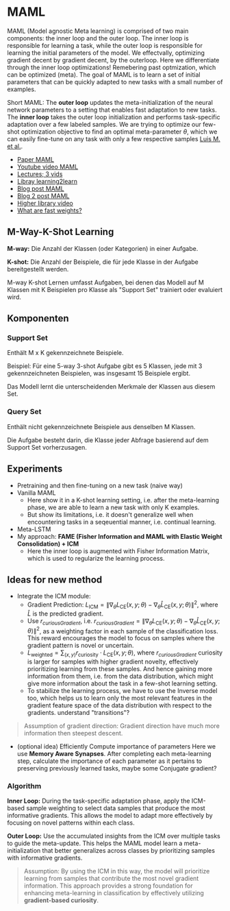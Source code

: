 # MAML

MAML (Model agnostic Meta learning) is comprised of two main components: the inner loop and the outer loop. The inner loop is responsible for learning a task, while the outer loop is responsible for learning the initial parameters of the model. We effectvally, optimizing gradient decent by gradient decent, by the outerloop. Here we differentiate through the inner loop optimizations! Remebering past optmization, which can be optimized (meta). The goal of MAML is to learn a set of initial parameters that can be quickly adapted to new tasks with a small number of examples. 

Short MAML: The **outer loop** updates the meta-initialization of the neural network parameters to a setting that enables fast adaptation to new tasks. The **inner loop** takes the outer loop initialization and performs task-specific adaptation over a few labeled samples. We are trying to optimize our few-shot optimization objective to find an optimal meta-parameter $\theta$, which we can easily fine-tune on any task with only a few respective samples [Luis M. et al.](https://interactive-maml.github.io/maml.html#start).

- [Paper MAML](https://arxiv.org/abs/1703.03400)
- [Youtube video MAML](https://www.youtube.com/watch?v=ItPEBdD6VMk)
- [Lectures; 3 vids](https://www.youtube.com/watch?v=h7qyQeXKxZE&list=PL_iWQOsE6TfVmKkQHucjPAoRtIJYt8a5A&index=64)
- [Libray learning2learn](https://github.com/learnables/learn2learn?tab=readme-ov-file)
- [Blog post MAML](https://interactive-maml.github.io/maml.html)
- [Blog 2 post MAML](https://lilianweng.github.io/lil-log/2018/11/30/meta-learning.html)
- [Higher library video](https://www.youtube.com/watch?v=9XqP7zhYbMQ&t=62s)
- [What are fast weights?](https://syncedreview.com/2017/02/08/geoffrey-hinton-using-fast-weights-to-store-temporary-memories/)

## M-Way-K-Shot Learning

**M-way:** Die Anzahl der Klassen (oder Kategorien) in einer Aufgabe.

**K-shot:** Die Anzahl der Beispiele, die für jede Klasse in der Aufgabe bereitgestellt werden.

M-way K-shot Lernen umfasst Aufgaben, bei denen das Modell auf M Klassen mit K Beispielen pro Klasse als "Support Set" trainiert oder evaluiert wird.

## Komponenten

### Support Set

Enthält 
M x K gekennzeichnete Beispiele.

Beispiel: Für eine 5-way 3-shot Aufgabe gibt es 5 Klassen, jede mit 3 gekennzeichneten Beispielen, was insgesamt 15 Beispiele ergibt.

Das Modell lernt die unterscheidenden Merkmale der Klassen aus diesem Set.

### Query Set

Enthält nicht gekennzeichnete Beispiele aus denselben M Klassen.

Die Aufgabe besteht darin, die Klasse jeder Abfrage basierend auf dem Support Set vorherzusagen.

## Experiments

- Pretraining and then fine-tuning on a new task (naive way)
- Vanilla MAML
  - Here show it in a K-shot learning setting, i.e. after the meta-learning phase, we are able to learn a new task with only K examples.
  - But show its limitations, i.e. it doesn't generalize well when encountering tasks in a seqeuential manner, i.e. continual learning.
- Meta-LSTM
- My approach: **FAME (Fisher Information and MAML with Elastic Weight Consolidation) + ICM**
  - Here the inner loop is augmented with Fisher Information Matrix, which is used to regularize the learning process.

## Ideas for new method

+ Integrate the ICM module:
  - Gradient Prediction: $L_{\text{ICM}} = \left\| \nabla_{\theta} L_{\text{CE}} (x, y; \theta) - \nabla_{\theta} \hat{L}_{\text{CE}} (x, y; \theta) \right\|^2$, where $\hat{L}$ is the predicted gradient.
  - Use $r_{curiousGradient}$, i.e. $r_{curiousGradient}= \left\| \nabla_{\theta} L_{\text{CE}} (x, y; \theta) - \nabla_{\theta} \hat{L}_{\text{CE}} (x, y; \theta) \right\|^2$, as a weighting factor in each sample of the classification loss. This reward encourages the model to focus on samples where the gradient pattern is novel or uncertain.
  - $L_{\text{weighted}} = \sum_{(x,y)} r_{\text{curiosity}} \cdot L_{\text{CE}} (x, y; \theta)$, where $r_{curiousGradient}$ curiosity is larger for samples with higher gradient novelty, effectively prioritizing learning from these samples. And hence gaining more information from them, i.e. from the data distribution, which might give more information about the task in a few-shot learning setting.
  - To stabilize the learning process, we have to use the Inverse model too, which helps us to learn only the most relevant features in the gradient feature space of the data distribution with respect to the gradients. understand "transitions"?

> Assumption of gradient direction:
> Gradient direction have much more information then steepest descent.

+ (optional idea) Efficiently Compute importance of parameters
Here we use **Memory Aware Synapses**. After completing each meta-learning step, calculate the importance of each parameter as it pertains to preserving previously learned tasks, maybe some Conjugate gradient?

### Algorithm
**Inner Loop:** During the task-specific adaptation phase, apply the ICM-based sample weighting to select data samples that produce the most informative gradients. This allows the model to adapt more effectively by focusing on novel patterns within each class.

**Outer Loop:** Use the accumulated insights from the ICM over multiple tasks to guide the meta-update. This helps the MAML model learn a meta-initialization that better generalizes across classes by prioritizing samples with informative gradients.

> Assumption:
> By using the ICM in this way, the model will prioritize learning from samples that contribute the most novel gradient information. This approach provides a strong foundation for enhancing meta-learning in classification by effectively utilizing **gradient-based curiosity**.